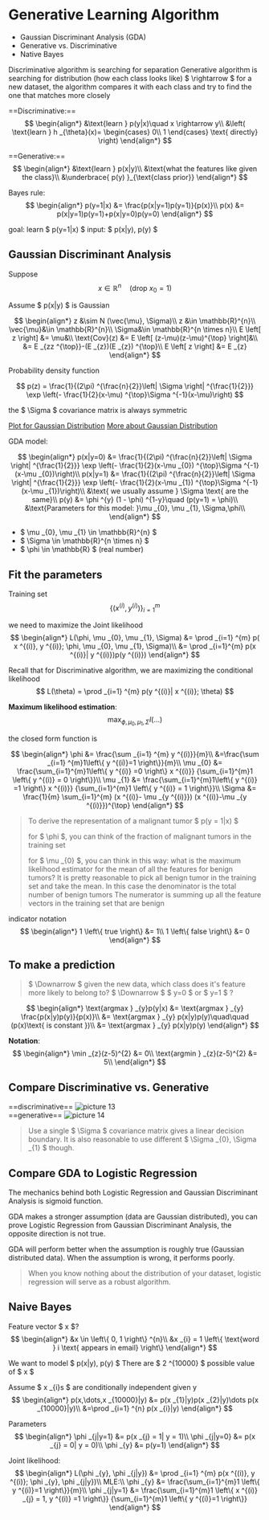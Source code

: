 # Generative Learning Algorithm

- Gaussian Discriminant Analysis (GDA)
- Generative vs. Discriminative
- Native Bayes

Discriminative algorithm is searching for separation
Generative algorithm is searching for distribution (how each class looks like)
$ \rightarrow $ for a new dataset, the algorithm compares it with each class and try to find the one that matches more closely

==Discriminative:==
$$
\begin{align*}
&\text{learn } p(y|x)\quad x \rightarrow y\\
&\left(
\text{learn } h _{\theta}(x)=
\begin{cases}
0\\
1
\end{cases}
\text{ directly}
\right)
\end{align*}
$$

==Generative:==
$$
\begin{align*}
&\text{learn } p(x|y)\\
&\text{what the features like given the class}\\
&\underbrace{ p(y) }_{\text{class prior}}
\end{align*}
$$

Bayes rule:
$$
\begin{align*}
p(y=1|x) &= \frac{p(x|y=1)p(y=1)}{p(x)}\\
p(x) &= p(x|y=1)p(y=1)+p(x|y=0)p(y=0)
\end{align*}
$$

goal: learn $ p(y=1|x) $
input: $ p(x|y), p(y) $

## Gaussian Discriminant Analysis

Suppose
$$
x \in \mathbb{R}^{n} \quad \text{(drop } x _{0}=1 \text{)}
$$

Assume $ p(x|y) $ is Gaussian

$$
\begin{align*}
z &\sim N (\vec{\mu}, \Sigma)\\
z &\in \mathbb{R}^{n}\\
\vec{\mu}&\in \mathbb{R}^{n}\\
\Sigma&\in \mathbb{R}^{n \times n}\\
E \left[ z \right] &= \mu&\\
\text{Cov}(z) &= E \left[ (z-\mu)(z-\mu)^{\top} \right]&\\
&= E _{zz ^{\top}}-(E _{z})(E _{z}) ^{\top}\\
E \left[ z \right] &= E _{z}
\end{align*}
$$

Probability density function

$$
p(z) =
\frac{1}{(2\pi) ^{\frac{n}{2}}\left| \Sigma \right| ^{\frac{1}{2}}}
\exp \left(- \frac{1}{2}(x-\mu) ^{\top}\Sigma ^{-1}(x-\mu)\right)
$$

the $ \Sigma $ covariance matrix is always symmetric

[Plot for Gaussian Distribution](GaussianDistributionPlot.md)
[More about Gaussian Distribution](GaussianDistribution.md)

GDA model:

$$
\begin{align*}
p(x|y=0) &=
\frac{1}{(2\pi) ^{\frac{n}{2}}\left| \Sigma \right| ^{\frac{1}{2}}}
\exp \left(- \frac{1}{2}(x-\mu _{0}) ^{\top}\Sigma ^{-1}(x-\mu _{0})\right)\\
p(x|y=1) &=
\frac{1}{(2\pi) ^{\frac{n}{2}}\left| \Sigma \right| ^{\frac{1}{2}}}
\exp \left(- \frac{1}{2}(x-\mu _{1}) ^{\top}\Sigma ^{-1}(x-\mu _{1})\right)\\
&\text{ we usually assume } \Sigma \text{ are the same}\\
p(y) &= \phi ^{y} (1 - \phi) ^{1-y}\quad (p(y=1) = \phi)\\
&\text{Parameters for this model: }\mu _{0}, \mu _{1}, \Sigma,\phi\\
\end{align*}
$$

- $ \mu _{0}, \mu _{1} \in \mathbb{R}^{n} $
- $ \Sigma \in \mathbb{R}^{n \times n} $
- $ \phi \in \mathbb{R} $ (real number)

## Fit the parameters

Training set
$$
\left\{ \left( x ^{(i)}, y ^{(i)} \right) \right\} _{i=1} ^{m}
$$

we need to maximize the Joint likelihood
$$
\begin{align*}
L(\phi, \mu _{0}, \mu _{1}, \Sigma) &=
\prod _{i=1} ^{m}
p( x ^{(i)}, y ^{(i)}; \phi, \mu _{0}, \mu _{1}, \Sigma)\\
&=
\prod _{i=1}^{m} p(x ^{(i)}| y ^{(i)})p(y ^{(i)})
\end{align*}
$$

Recall that for Discriminative algorithm, we are maximizing the conditional likelihood
$$
L(\theta) = \prod _{i=1} ^{m} p(y ^{(i)}| x ^{(i)}; \theta)
$$

**Maximum likelihood estimation**:
$$
\max _{\phi, \mu _{0}, \mu _{1}, \Sigma} l(...)
$$

the closed form function is

$$
\begin{align*}
\phi &= \frac{\sum _{i=1} ^{m} y ^{(i)}}{m}\\
&=\frac{\sum _{i=1} ^{m}1\left\{ y ^{(i)}=1 \right\}}{m}\\
\mu _{0} &=
\frac{\sum_{i=1}^{m}1\left\{ y ^{(i)} =0 \right\} x ^{(i)}}
{\sum_{i=1}^{m}1 \left\{ y ^{(i)} = 0 \right\}}\\
\mu _{1} &=
\frac{\sum_{i=1}^{m}1\left\{ y ^{(i)} =1 \right\} x ^{(i)}}
{\sum_{i=1}^{m}1 \left\{ y ^{(i)} = 1 \right\}}\\
\Sigma &=
\frac{1}{m} \sum_{i=1}^{m}
(x ^{(i)}- \mu _{y ^{(i)}})
(x ^{(i)}-\mu _{y ^{(i)}})^{\top}
\end{align*}
$$

> To derive the representation of a malignant tumor $ p(y = 1|x) $
>
> for $ \phi $, you can think of the fraction of malignant tumors in the training set
>
> for $ \mu _{0} $, you can think in this way: what is the maximum likelihood estimator for the mean of all the features for benign tumors? It is pretty reasonable to pick all benign tumor in the training set and take the mean.
> In this case the denominator is the total number of benign tumors
> The numerator is summing up all the feature vectors in the training set that are benign

indicator notation
$$
\begin{align*}
1 \left\{ true \right\} &= 1\\
1 \left\{ false \right\} &= 0
\end{align*}
$$

## To make a prediction

> $ \Downarrow $ given the new data, which class does it's feature more likely to belong to? $ \Downarrow $
> $ y=0 $ or $ y=1 $ ?

$$
\begin{align*}
\text{argmax } _{y}p(y|x) &= \text{argmax } _{y} \frac{p(x|y)p(y)}{p(x)}\\
&= \text{argmax } _{y} p(x|y)p(y)\quad\quad (p(x)\text{ is constant })\\
&= \text{argmax } _{y} p(x|y)p(y)
\end{align*}
$$

**Notation**:
$$
\begin{align*}
\min _{z}(z-5)^{2} &= 0\\
\text{argmin } _{z}(z-5)^{2} &= 5\\
\end{align*}
$$

## Compare Discriminative vs. Generative

==discriminative==
![picture 13](../../../../images/83df3d7425f423b7a44c0222a6003a85e2b02e343cb7fc92b6cd9f4017438a7f.png)  
==generative==
![picture 14](../../../../images/bdfefebd824cce964c15e2a2213e7ec1440c58f3f5ed50a077d299027eff12b9.png)  

> Use a single $ \Sigma $ covariance matrix gives a linear decision boundary.
> It is also reasonable to use different $ \Sigma _{0}, \Sigma _{1} $ though.

## Compare GDA to Logistic Regression

The mechanics behind both Logistic Regression and Gaussian Discriminant Analysis is sigmoid function.

GDA makes a stronger assumption (data are Gaussian distributed), you can prove Logistic Regression from Gaussian Discriminant Analysis, the opposite direction is not true.

GDA will perform better when the assumption is roughly true (Gaussian distributed data). When the assumption is wrong, it performs poorly.

> When you know nothing about the distribution of your dataset, logistic regression will serve as a robust algorithm.

## Naive Bayes

Feature vector $ x $?
$$
\begin{align*}
&x \in \left\{ 0, 1 \right\} ^{n}\\
&x _{i} = 1 \left\{ \text{word } i \text{ appears in email} \right\}
\end{align*}
$$

We want to model $ p(x|y), p(y) $
There are $ 2 ^{10000} $ possible value of $ x $

Assume $ x _{i}s $ are conditionally independent given y
$$
\begin{align*}
p(x,\dots,x _{10000}|y) &= p(x _{1}|y)p(x _{2}|y)\dots p(x _{10000}|y)\\
&=\prod _{i=1} ^{n} p(x _{i}|y)
\end{align*}
$$

Parameters
$$
\begin{align*}
\phi _{j|y=1} &= p(x _{j} = 1| y = 1)\\
\phi _{j|y=0} &= p(x _{j} = 0| y = 0)\\
\phi _{y} &= p(y=1)
\end{align*}
$$

Joint likelihood:
$$
\begin{align*}
L(\phi _{y}, \phi _{j|y}) &=
\prod _{i=1} ^{m} p(x ^{(i)}, y ^{(i)}; \phi _{y}, \phi _{j|y})\\
MLE:\\
\phi _{y} &= \frac{\sum_{i=1}^{m}1 \left\{ y ^{(i)}=1 \right\}}{m}\\
\phi _{j|y=1} &=
\frac{\sum_{i=1}^{m}1 \left\{ x ^{(i)} _{j} = 1, y ^{(i)} =1 \right\}}
{\sum_{i=1}^{m}1 \left\{ y ^{(i)}=1  \right\}}
\end{align*}
$$
